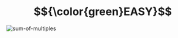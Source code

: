 # $${\color{green}EASY}$$
![sum-of-multiples](https://user-images.githubusercontent.com/65892342/233777784-de1452ae-057d-4a5d-8655-92b7ba68424c.svg)
